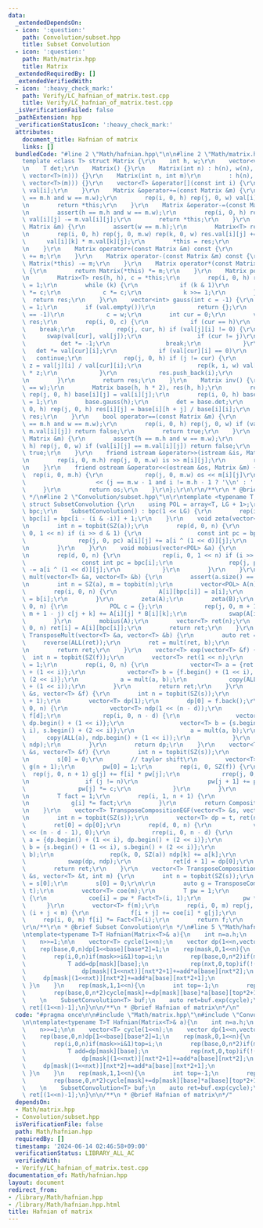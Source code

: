 ```yaml
---
data:
  _extendedDependsOn:
  - icon: ':question:'
    path: Convolution/subset.hpp
    title: Subset Convolution
  - icon: ':question:'
    path: Math/matrix.hpp
    title: Matrix
  _extendedRequiredBy: []
  _extendedVerifiedWith:
  - icon: ':heavy_check_mark:'
    path: Verify/LC_hafnian_of_matrix.test.cpp
    title: Verify/LC_hafnian_of_matrix.test.cpp
  _isVerificationFailed: false
  _pathExtension: hpp
  _verificationStatusIcon: ':heavy_check_mark:'
  attributes:
    document_title: Hafnian of matrix
    links: []
  bundledCode: "#line 2 \"Math/hafnian.hpp\"\n\n#line 2 \"Math/matrix.hpp\"\n\r\n\
    template <class T> struct Matrix {\r\n    int h, w;\r\n    vector<vector<T>> val;\r\
    \n    T det;\r\n    Matrix() {}\r\n    Matrix(int n) : h(n), w(n), val(vector<vector<T>>(n,\
    \ vector<T>(n))) {}\r\n    Matrix(int n, int m)\r\n        : h(n), w(m), val(vector<vector<T>>(n,\
    \ vector<T>(m))) {}\r\n    vector<T> &operator[](const int i) {\r\n        return\
    \ val[i];\r\n    }\r\n    Matrix &operator+=(const Matrix &m) {\r\n        assert(h\
    \ == m.h and w == m.w);\r\n        rep(i, 0, h) rep(j, 0, w) val[i][j] += m.val[i][j];\r\
    \n        return *this;\r\n    }\r\n    Matrix &operator-=(const Matrix &m) {\r\
    \n        assert(h == m.h and w == m.w);\r\n        rep(i, 0, h) rep(j, 0, w)\
    \ val[i][j] -= m.val[i][j];\r\n        return *this;\r\n    }\r\n    Matrix &operator*=(const\
    \ Matrix &m) {\r\n        assert(w == m.h);\r\n        Matrix<T> res(h, m.w);\r\
    \n        rep(i, 0, h) rep(j, 0, m.w) rep(k, 0, w) res.val[i][j] +=\r\n      \
    \      val[i][k] * m.val[k][j];\r\n        *this = res;\r\n        return *this;\r\
    \n    }\r\n    Matrix operator+(const Matrix &m) const {\r\n        return Matrix(*this)\
    \ += m;\r\n    }\r\n    Matrix operator-(const Matrix &m) const {\r\n        return\
    \ Matrix(*this) -= m;\r\n    }\r\n    Matrix operator*(const Matrix &m) const\
    \ {\r\n        return Matrix(*this) *= m;\r\n    }\r\n    Matrix pow(ll k) {\r\
    \n        Matrix<T> res(h, h), c = *this;\r\n        rep(i, 0, h) res.val[i][i]\
    \ = 1;\r\n        while (k) {\r\n            if (k & 1)\r\n                res\
    \ *= c;\r\n            c *= c;\r\n            k >>= 1;\r\n        }\r\n      \
    \  return res;\r\n    }\r\n    vector<int> gauss(int c = -1) {\r\n        det\
    \ = 1;\r\n        if (val.empty())\r\n            return {};\r\n        if (c\
    \ == -1)\r\n            c = w;\r\n        int cur = 0;\r\n        vector<int>\
    \ res;\r\n        rep(i, 0, c) {\r\n            if (cur == h)\r\n            \
    \    break;\r\n            rep(j, cur, h) if (val[j][i] != 0) {\r\n          \
    \      swap(val[cur], val[j]);\r\n                if (cur != j)\r\n          \
    \          det *= -1;\r\n                break;\r\n            }\r\n         \
    \   det *= val[cur][i];\r\n            if (val[cur][i] == 0)\r\n             \
    \   continue;\r\n            rep(j, 0, h) if (j != cur) {\r\n                T\
    \ z = val[j][i] / val[cur][i];\r\n                rep(k, i, w) val[j][k] -= val[cur][k]\
    \ * z;\r\n            }\r\n            res.push_back(i);\r\n            cur++;\r\
    \n        }\r\n        return res;\r\n    }\r\n    Matrix inv() {\r\n        assert(h\
    \ == w);\r\n        Matrix base(h, h * 2), res(h, h);\r\n        rep(i, 0, h)\
    \ rep(j, 0, h) base[i][j] = val[i][j];\r\n        rep(i, 0, h) base[i][h + i]\
    \ = 1;\r\n        base.gauss(h);\r\n        det = base.det;\r\n        rep(i,\
    \ 0, h) rep(j, 0, h) res[i][j] = base[i][h + j] / base[i][i];\r\n        return\
    \ res;\r\n    }\r\n    bool operator==(const Matrix &m) {\r\n        assert(h\
    \ == m.h and w == m.w);\r\n        rep(i, 0, h) rep(j, 0, w) if (val[i][j] !=\
    \ m.val[i][j]) return false;\r\n        return true;\r\n    }\r\n    bool operator!=(const\
    \ Matrix &m) {\r\n        assert(h == m.h and w == m.w);\r\n        rep(i, 0,\
    \ h) rep(j, 0, w) if (val[i][j] == m.val[i][j]) return false;\r\n        return\
    \ true;\r\n    }\r\n    friend istream &operator>>(istream &is, Matrix &m) {\r\
    \n        rep(i, 0, m.h) rep(j, 0, m.w) is >> m[i][j];\r\n        return is;\r\
    \n    }\r\n    friend ostream &operator<<(ostream &os, Matrix &m) {\r\n      \
    \  rep(i, 0, m.h) {\r\n            rep(j, 0, m.w) os << m[i][j]\r\n          \
    \                    << (j == m.w - 1 and i != m.h - 1 ? '\\n' : ' ');\r\n   \
    \     }\r\n        return os;\r\n    }\r\n};\r\n\r\n/**\r\n * @brief Matrix\r\n\
    \ */\n#line 2 \"Convolution/subset.hpp\"\n\r\ntemplate <typename T, int LG = 20>\
    \ struct SubsetConvolution {\r\n    using POL = array<T, LG + 1>;\r\n    vector<int>\
    \ bpc;\r\n    SubsetConvolution() : bpc(1 << LG) {\r\n        rep(i, 1, 1 << LG)\
    \ bpc[i] = bpc[i - (i & -i)] + 1;\r\n    }\r\n    void zeta(vector<POL> &a) {\r\
    \n        int n = topbit(SZ(a));\r\n        rep(d, 0, n) {\r\n            rep(i,\
    \ 0, 1 << n) if (i >> d & 1) {\r\n                const int pc = bpc[i];\r\n \
    \               rep(j, 0, pc) a[i][j] += a[i ^ (1 << d)][j];\r\n            }\r\
    \n        }\r\n    }\r\n    void mobius(vector<POL> &a) {\r\n        int n = topbit(SZ(a));\r\
    \n        rep(d, 0, n) {\r\n            rep(i, 0, 1 << n) if (i >> d & 1) {\r\n\
    \                const int pc = bpc[i];\r\n                rep(j, pc, n + 1) a[i][j]\
    \ -= a[i ^ (1 << d)][j];\r\n            }\r\n        }\r\n    }\r\n    vector<T>\
    \ mult(vector<T> &a, vector<T> &b) {\r\n        assert(a.size() == b.size());\r\
    \n        int n = SZ(a), m = topbit(n);\r\n        vector<POL> A(n), B(n);\r\n\
    \        rep(i, 0, n) {\r\n            A[i][bpc[i]] = a[i];\r\n            B[i][bpc[i]]\
    \ = b[i];\r\n        }\r\n        zeta(A);\r\n        zeta(B);\r\n        rep(i,\
    \ 0, n) {\r\n            POL c = {};\r\n            rep(j, 0, m + 1) rep(k, 0,\
    \ m + 1 - j) c[j + k] += A[i][j] * B[i][k];\r\n            swap(A[i], c);\r\n\
    \        }\r\n        mobius(A);\r\n        vector<T> ret(n);\r\n        rep(i,\
    \ 0, n) ret[i] = A[i][bpc[i]];\r\n        return ret;\r\n    }\r\n    vector<T>\
    \ TransposeMult(vector<T> &a, vector<T> &b) {\r\n        auto ret = a;\r\n   \
    \     reverse(ALL(ret));\r\n        ret = mult(ret, b);\r\n        reverse(ALL(ret));\r\
    \n        return ret;\r\n    }\r\n    vector<T> exp(vector<T> &f) {\r\n      \
    \  int n = topbit(SZ(f));\r\n        vector<T> ret(1 << n);\r\n        ret[0]\
    \ = 1;\r\n        rep(i, 0, n) {\r\n            vector<T> a = {ret.begin(), ret.begin()\
    \ + (1 << i)};\r\n            vector<T> b = {f.begin() + (1 << i), f.begin() +\
    \ (2 << i)};\r\n            a = mult(a, b);\r\n            copy(ALL(a), ret.begin()\
    \ + (1 << i));\r\n        }\r\n        return ret;\r\n    }\r\n    vector<T> CompositionEGF(vector<T>\
    \ &s, vector<T> &f) {\r\n        int n = topbit(SZ(s));\r\n        f.resize(n\
    \ + 1);\r\n        vector<T> dp(1);\r\n        dp[0] = f.back();\r\n        rrep(d,\
    \ 0, n) {\r\n            vector<T> ndp(1 << (n - d));\r\n            ndp[0] =\
    \ f[d];\r\n            rep(i, 0, n - d) {\r\n                vector<T> a = {dp.begin(),\
    \ dp.begin() + (1 << i)};\r\n                vector<T> b = {s.begin() + (1 <<\
    \ i), s.begin() + (2 << i)};\r\n                a = mult(a, b);\r\n          \
    \      copy(ALL(a), ndp.begin() + (1 << i));\r\n            }\r\n            swap(dp,\
    \ ndp);\r\n        }\r\n        return dp;\r\n    }\r\n    vector<T> Composition(vector<T>\
    \ &s, vector<T> &f) {\r\n        int n = topbit(SZ(s));\r\n        T c = s[0];\r\
    \n        s[0] = 0;\r\n        // taylor shift\r\n        vector<T> pw(n + 1),\
    \ g(n + 1);\r\n        pw[0] = 1;\r\n        rep(i, 0, SZ(f)) {\r\n          \
    \  rep(j, 0, n + 1) g[j] += f[i] * pw[j];\r\n            rrep(j, 0, n + 1) {\r\
    \n                if (j != n)\r\n                    pw[j + 1] += pw[j];\r\n \
    \               pw[j] *= c;\r\n            }\r\n        }\r\n        // to EGF\r\
    \n        T fact = 1;\r\n        rep(i, 1, n + 1) {\r\n            fact *= i;\r\
    \n            g[i] *= fact;\r\n        }\r\n        return CompositionEGF(s, g);\r\
    \n    }\r\n    vector<T> TransposeCompositionEGF(vector<T> &s, vector<T> &t) {\r\
    \n        int n = topbit(SZ(s));\r\n        vector<T> dp = t, ret(n + 1);\r\n\
    \        ret[0] = dp[0];\r\n        rep(d, 0, n) {\r\n            vector<T> ndp(1\
    \ << (n - d - 1), 0);\r\n            rrep(i, 0, n - d) {\r\n                vector<T>\
    \ a = {dp.begin() + (1 << i), dp.begin() + (2 << i)};\r\n                vector<T>\
    \ b = {s.begin() + (1 << i), s.begin() + (2 << i)};\r\n                a = TransposeMult(a,\
    \ b);\r\n                rep(k, 0, SZ(a)) ndp[k] += a[k];\r\n            }\r\n\
    \            swap(dp, ndp);\r\n            ret[d + 1] = dp[0];\r\n        }\r\n\
    \        return ret;\r\n    }\r\n    vector<T> TransposeComposition(vector<T>\
    \ &s, vector<T> &t, int m) {\r\n        int n = topbit(SZ(s));\r\n        T c\
    \ = s[0];\r\n        s[0] = 0;\r\n\r\n        auto g = TransposeCompositionEGF(s,\
    \ t);\r\n        vector<T> coe(m);\r\n        T pw = 1;\r\n        rep(i, 0, m)\
    \ {\r\n            coe[i] = pw * Fact<T>(i, 1);\r\n            pw *= c;\r\n  \
    \      }\r\n        vector<T> f(m);\r\n        rep(i, 0, m) rep(j, 0, n + 1) if\
    \ (i + j < m) {\r\n            f[i + j] += coe[i] * g[j];\r\n        }\r\n   \
    \     rep(i, 0, m) f[i] *= Fact<T>(i);\r\n        return f;\r\n    }\r\n};\r\n\
    \r\n/**\r\n * @brief Subset Convolution\r\n */\n#line 5 \"Math/hafnian.hpp\"\n\
    \ntemplate<typename T>T Hafnian(Matrix<T>& a){\n    int n=a.h;\n    assert(n%2==0);\n\
    \    n>>=1;\n\n    vector<T> cycle(1<<n);\n    vector dp(1<<n,vector<T>(n*2));\n\
    \    rep(base,0,n)dp[1<<base][base*2]=1;\n    rep(mask,0,1<<n){\n        int top=-1;\n\
    \        rep(i,0,n)if(mask>>i&1)top=i;\n        rep(base,0,n*2)if(mask>>(base>>1)&1){\n\
    \            T add=dp[mask][base];\n            rep(nxt,0,top)if(!(mask>>nxt&1)){\n\
    \                dp[mask|(1<<nxt)][nxt*2+1]+=add*a[base][nxt*2];\n           \
    \     dp[mask|(1<<nxt)][nxt*2]+=add*a[base][nxt*2+1];\n            }\n       \
    \ }\n    }\n    rep(mask,1,1<<n){\n        int top=-1;\n        rep(i,0,n)if(mask>>i&1)top=i;\n\
    \        rep(base,0,n*2)cycle[mask]+=dp[mask][base]*a[base][top*2+1];\n    }\n\
    \    \n    SubsetConvolution<T> buf;\n    auto ret=buf.exp(cycle);\n    return\
    \ ret[(1<<n)-1];\n}\n\n/**\n * @brief Hafnian of matrix\n*/\n"
  code: "#pragma once\n\n#include \"Math/matrix.hpp\"\n#include \"Convolution/subset.hpp\"\
    \n\ntemplate<typename T>T Hafnian(Matrix<T>& a){\n    int n=a.h;\n    assert(n%2==0);\n\
    \    n>>=1;\n\n    vector<T> cycle(1<<n);\n    vector dp(1<<n,vector<T>(n*2));\n\
    \    rep(base,0,n)dp[1<<base][base*2]=1;\n    rep(mask,0,1<<n){\n        int top=-1;\n\
    \        rep(i,0,n)if(mask>>i&1)top=i;\n        rep(base,0,n*2)if(mask>>(base>>1)&1){\n\
    \            T add=dp[mask][base];\n            rep(nxt,0,top)if(!(mask>>nxt&1)){\n\
    \                dp[mask|(1<<nxt)][nxt*2+1]+=add*a[base][nxt*2];\n           \
    \     dp[mask|(1<<nxt)][nxt*2]+=add*a[base][nxt*2+1];\n            }\n       \
    \ }\n    }\n    rep(mask,1,1<<n){\n        int top=-1;\n        rep(i,0,n)if(mask>>i&1)top=i;\n\
    \        rep(base,0,n*2)cycle[mask]+=dp[mask][base]*a[base][top*2+1];\n    }\n\
    \    \n    SubsetConvolution<T> buf;\n    auto ret=buf.exp(cycle);\n    return\
    \ ret[(1<<n)-1];\n}\n\n/**\n * @brief Hafnian of matrix\n*/"
  dependsOn:
  - Math/matrix.hpp
  - Convolution/subset.hpp
  isVerificationFile: false
  path: Math/hafnian.hpp
  requiredBy: []
  timestamp: '2024-06-14 02:46:58+09:00'
  verificationStatus: LIBRARY_ALL_AC
  verifiedWith:
  - Verify/LC_hafnian_of_matrix.test.cpp
documentation_of: Math/hafnian.hpp
layout: document
redirect_from:
- /library/Math/hafnian.hpp
- /library/Math/hafnian.hpp.html
title: Hafnian of matrix
---
```

